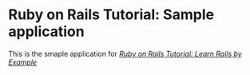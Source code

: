 # Ruby on Rails Tutorial: Sample application

This is the smaple application for [*Ruby on Rails Tutorial: Learn Rails by Example*](http://railstutorial.org/)
